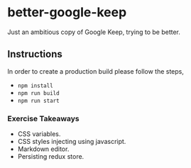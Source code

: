# better-google-keep
Just an ambitious copy of Google Keep, trying to be better.

## Instructions
In order to create a production build please follow the steps,
- ```npm install```
- ```npm run build```
- ```npm run start```

### Exercise Takeaways
- CSS variables.
- CSS styles injecting using javascript.
- Markdown editor.
- Persisting redux store.
